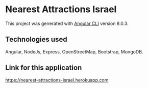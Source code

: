 # Nearest Attractions Israel

This project was generated with [Angular CLI](https://github.com/angular/angular-cli) version 8.0.3.

## Technologies used

Angular, NodeJs, Express, OpenStreetMap, Bootstrap, MongoDB.

## Link for this application

https://nearest-attractions-israel.herokuapp.com

